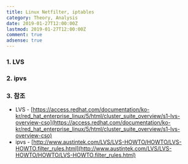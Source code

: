 ```yaml
---
title: Linux Netfilter, iptables
category: Theory, Analysis
date: 2019-01-27T12:00:00Z
lastmod: 2019-01-27T12:00:00Z
comment: true
adsense: true
---
```


### 1. LVS

### 2. ipvs

### 3. 참조

* LVS - [https://access.redhat.com/documentation/ko-kr/red_hat_enterprise_linux/5/html/cluster_suite_overview/s1-lvs-overview-cso](https://access.redhat.com/documentation/ko-kr/red_hat_enterprise_linux/5/html/cluster_suite_overview/s1-lvs-overview-cso)
* ipvs - [http://www.austintek.com/LVS/LVS-HOWTO/HOWTO/LVS-HOWTO.filter_rules.html](http://www.austintek.com/LVS/LVS-HOWTO/HOWTO/LVS-HOWTO.filter_rules.html)